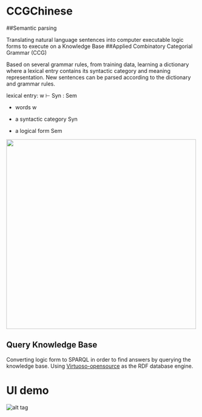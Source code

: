 # CCGChinese
##Semantic parsing

  Translating natural language sentences into computer executable logic forms to execute on a Knowledge Base
##Applied Combinatory Categorial Grammar (CCG)

  Based on several grammar rules, from training data, learning a dictionary where a lexical entry contains its syntactic category and meaning representation. New sentences can be parsed according to the dictionary and grammar rules.
  
  lexical entry: w ⊢ Syn : Sem 
      
  - words w
      
  - a syntactic category Syn
      
  - a logical form Sem
  
  <img src="https://github.com/jessicatsaon/CCGChinese/blob/master/parse_process.png" width="500">

## Query Knowledge Base  
  Converting logic form to SPARQL in order to find answers by querying the knowledge base. Using [Virtuoso-opensource](https://github.com/openlink/virtuoso-opensource) as the RDF database engine.

# UI demo

![alt tag](https://github.com/jessicatsaon/CCGChinese/blob/master/screenshot.png)
